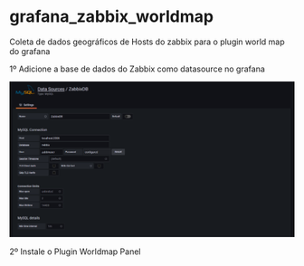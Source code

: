 # grafana_zabbix_worldmap
Coleta de dados geográficos de Hosts do zabbix para o plugin world map do grafana

1º Adicione a base de dados do Zabbix como datasource no grafana

![Alt text](/DataSource.png?raw=true)

2º Instale o Plugin Worldmap Panel

